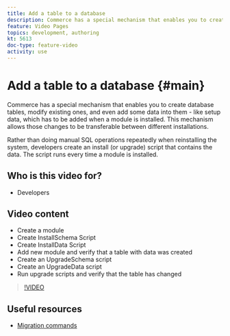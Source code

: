 ```yaml
---
title: Add a table to a database
description: Commerce has a special mechanism that enables you to create database tables, modify existing ones, and even add some data into them.
feature: Video Pages
topics: development, authoring
kt: 5613
doc-type: feature-video
activity: use
---
```


# Add a table to a database {#main}

Commerce has a special mechanism that enables you to create database tables, modify existing ones, and even add some data into them - like setup data, which has to be added when a module is installed. This mechanism allows those changes to be transferable between different installations.

Rather than doing manual SQL operations repeatedly when reinstalling the system, developers create an install (or upgrade) script that contains the data. The script runs every time a module is installed.

## Who is this video for?

- Developers

## Video content

- Create a module
- Create InstallSchema Script
- Create InstallData Script
- Add new module and verify that a table with data was created
- Create an UpgradeSchema script
- Create an UpgradeData script
- Run upgrade scripts and verify that the table has changed

>[!VIDEO](https://video.tv.adobe.com/v/35791?quality=12&learn=on)

## Useful resources

- [Migration commands](https://devdocs.magento.com/guides/v2.4/extension-dev-guide/declarative-schema/migration-commands.html)

